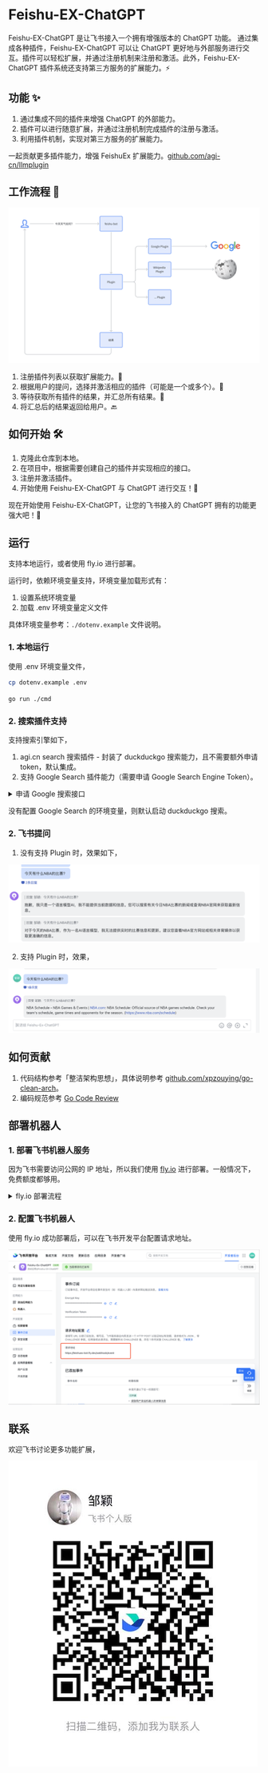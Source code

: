 # Feishu-EX-ChatGPT


Feishu-EX-ChatGPT 是让飞书接入一个拥有增强版本的 ChatGPT 功能。
通过集成各种插件，Feishu-EX-ChatGPT 可以让 ChatGPT 更好地与外部服务进行交互。插件可以轻松扩展，并通过注册机制来注册和激活。此外，Feishu-EX-ChatGPT 插件系统还支持第三方服务的扩展能力。⚡

## 功能 ✨

1. 通过集成不同的插件来增强 ChatGPT 的外部能力。
2. 插件可以进行随意扩展，并通过注册机制完成插件的注册与激活。
3. 利用插件机制，实现对第三方服务的扩展能力。

一起贡献更多插件能力，增强 FeishuEx 扩展能力。[github.com/agi-cn/llmplugin](https://github.com/agi-cn/llmplugin)

## 工作流程 🌊

![how_it_works](./images/how_it_works.png)

1. 注册插件列表以获取扩展能力。📝
2. 根据用户的提问，选择并激活相应的插件（可能是一个或多个）。🎯
3. 等待获取所有插件的结果，并汇总所有结果。🔁
4. 将汇总后的结果返回给用户。🔙


## 如何开始 🛠️

1. 克隆此仓库到本地。
2. 在项目中，根据需要创建自己的插件并实现相应的接口。
3. 注册并激活插件。
4. 开始使用 Feishu-EX-ChatGPT 与 ChatGPT 进行交互！🎉


现在开始使用 Feishu-EX-ChatGPT，让您的飞书接入的 ChatGPT 拥有的功能更强大吧！🚀


## 运行

支持本地运行，或者使用 fly.io 进行部署。

运行时，依赖环境变量支持，环境变量加载形式有：

1. 设置系统环境变量
2. 加载 .env 环境变量定义文件

具体环境变量参考：`./dotenv.example` 文件说明。


### 1. 本地运行

使用 .env 环境变量文件，

```bash
cp dotenv.example .env

go run ./cmd
```

### 2. 搜索插件支持

支持搜索引擎如下，

1. agi.cn search 搜索插件 - 封装了 duckduckgo 搜索能力，且不需要额外申请 token，默认集成。
2. 支持 Google Search 插件能力（需要申请 Google Search Engine Token）。

<details>
    <summary>申请 Google 搜索接口</summary>

1. 获取 [GOOGLE_ENGINE_ID](http://www.google.com/cse/)
2. 获取 [GOOGLE_TOKEN](https://console.cloud.google.com/apis/credentials?pli=1&project=bobmac-344202)

[主要参考](https://stackoverflow.com/questions/37083058/programmatically-searching-google-in-python-using-custom-search)

</details>

没有配置 Google Search 的环境变量，则默认启动 duckduckgo 搜索。


### 2. 飞书提问

1. 没有支持 Plugin 时，效果如下，

  ![](./images/answer_by_chatgpt.jpg)

2. 支持 Plugin 时，效果，

  ![](./images/answer_by_plugin.png)


## 如何贡献

1. 代码结构参考「整洁架构思想」，具体说明参考 [github.com/xpzouying/go-clean-arch](https://github.com/xpzouying/go-clean-arch)。
2. 编码规范参考 [Go Code Review](https://github.com/golang/go/wiki/CodeReviewComments)


## 部署机器人

### 1. 部署飞书机器人服务

因为飞书需要访问公网的 IP 地址，所以我们使用 [fly.io](https://fly.io/) 进行部署。一般情况下，免费额度都够用。

<details>
    <summary>fly.io 部署流程</summary>

以 MacOS 为例，其他的类似。

1. 登录 [https://fly.io/dashboard](https://fly.io/dashboard) 并注册账号。

2. 安装 [Fly CLI](https://fly.io/docs/getting-started/installing-flyctl/)。

3. 运行命令登录，`flyctl auth login`。

  ```bash
  Waiting for session... Done
  successfully logged in as xpzouying@gmail.com
  ```

4. 运行 `flyctl apps create`，输入 app name： `feishuex-bot`。

5. 使用 flyctl env 配置各种环境变量。
  * flyctl secrets set FEISHU_APP_ID=cli_xxx
  * flyctl secrets set FEISHU_APP_SECRET=abcABCxxx
  * flyctl secrets set VERIFY_TOKEN=abcABCxxx
  * flyctl secrets set ENCRYPT_KEY=abcABCxxx
  * flyctl secrets set BOT_NAME=feishu-bot
  * flyctl secrets set OPENAI_TOKEN=sk-xxx
  
  配置后，使用 `flyctl secrets list` 查看环境变量设置。
  ![](./images/fly_env_list.jpg)

6. 部署程序：`flyctl deploy`。
  ![](./images/fly_deploy.png)


7. 查看状态：

  * 通过命令行查看：`flyctl status`
    ![](./images/fly_status.png)

  * 通过页面查看 [https://fly.io/dashboard/personal](https://fly.io/dashboard/personal)
    ![](./images/fly_dashboard.png)

</details>



### 2. 配置飞书机器人

使用 fly.io 成功部署后，可以在飞书开发平台配置请求地址。

![](./images/feishu_bot_config.png)


## 联系

欢迎飞书讨论更多功能扩展，

![author_wx](./images/author_wx.jpeg)

